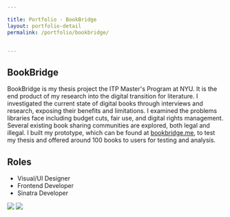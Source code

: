```yaml
---

title: Portfolio - BookBridge
layout: portfolio-detail
permalink: /portfolio/bookbridge/


---
```


<h2 id="bookbridge-main" class="title-img">BookBridge</h2>
<p>BookBridge is my thesis project the ITP Master's Program at NYU.  It is the end product of my research into the digital transition for literature. I investigated the current state of digital books through interviews and research, exposing their benefits and limitations. I examined the problems libraries face including budget cuts, fair use, and digital rights management. Several existing book sharing communities are explored, both legal and illegal. I built my prototype, which can be found at <a href="http://bookbridge.me/">bookbridge.me</a>, to test my thesis and offered around 100 books to users for testing and analysis.</p>
<h2>Roles</h2>
<ul>
	<li>Visual/UI Designer</li>
	<li>Frontend Developer</li>
	<li>Sinatra Developer</li>
</ul>
<img src="{{:root}}/img/gallery/portfolio/book-1.png">
<img src="{{:root}}/img/gallery/portfolio/book-2.jpg">